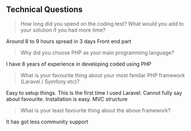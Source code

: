 ## Technical Questions  

> How long did you spend on the coding test? What would you add to your solution if you had more time?

Around 8 to 9 hours spread in 3 days
Front end part
  
> Why did you choose PHP as your main programming language?

I have 8 years of experience in developing coded using PHP
  
> What is your favourite thing about your most familar PHP framework (Laravel / Symfony etc)? 

Easy to setup things.
This is the first time I used Laravel. Cannot fully say about favourite. Installation is easy. MVC structure

> What is your least favourite thing about the above framework?

It has got less community support